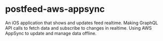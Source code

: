 # postfeed-aws-appsync
An iOS application that shows and updates feed realtime. Making GraphQL API calls to fetch data and subscribe to changes in realtime. Using AWS AppSync to update and manage data offline.
